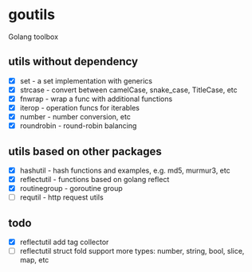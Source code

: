 # goutils

Golang toolbox

## utils without dependency

- [x] set - a set implementation with generics
- [x] strcase - convert between camelCase, snake_case, TitleCase, etc
- [x] fnwrap - wrap a func with additional functions
- [x] iterop - operation funcs for iterables
- [x] number - number conversion, etc
- [x] roundrobin - round-robin balancing

## utils based on other packages

- [x] hashutil - hash functions and examples, e.g. md5, murmur3, etc
- [x] reflectutil - functions based on golang reflect
- [x] routinegroup - goroutine group
- [ ] requtil - http request utils

## todo

- [x] reflectutil add tag collector
- [ ] reflectutil struct fold support more types: number, string, bool, slice, map, etc
